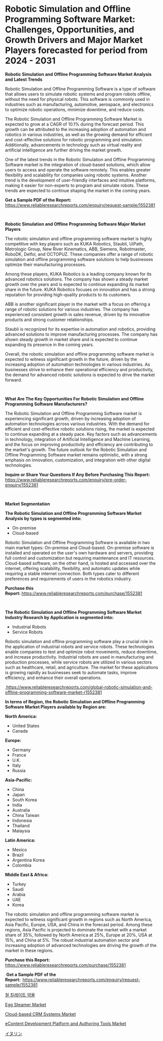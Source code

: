 <p><h1>Robotic Simulation and Offline Programming Software Market: Challenges, Opportunities, and Growth Drivers and Major Market Players forecasted for period from 2024 - 2031</h1></p><p><strong>Robotic Simulation and Offline Programming Software Market Analysis and Latest Trends</strong></p>
<p><p>Robotic Simulation and Offline Programming Software is a type of software that allows users to simulate robotic systems and program robots offline, without the need for physical robots. This software is commonly used in industries such as manufacturing, automotive, aerospace, and electronics to optimize robotic operations, minimize downtime, and reduce costs.</p><p>The Robotic Simulation and Offline Programming Software Market is expected to grow at a CAGR of 10.1% during the forecast period. This growth can be attributed to the increasing adoption of automation and robotics in various industries, as well as the growing demand for efficient and cost-effective solutions for robotic programming and simulation. Additionally, advancements in technology such as virtual reality and artificial intelligence are further driving the market growth.</p><p>One of the latest trends in the Robotic Simulation and Offline Programming Software market is the integration of cloud-based solutions, which allow users to access and operate the software remotely. This enables greater flexibility and scalability for companies using robotic systems. Another trend is the development of user-friendly interfaces and intuitive platforms, making it easier for non-experts to program and simulate robots. These trends are expected to continue shaping the market in the coming years.</p></p>
<p><strong>Get a Sample PDF of the Report:&nbsp;</strong> <a href="https://www.reliableresearchreports.com/enquiry/request-sample/1552381">https://www.reliableresearchreports.com/enquiry/request-sample/1552381</a></p>
<p>&nbsp;</p>
<p><strong>Robotic Simulation and Offline Programming Software Major Market Players</strong></p>
<p><p>The robotic simulation and offline programming software market is highly competitive with key players such as KUKA Robotics, Staubli, UiPath, Metrologic Group, New River Kinematics, ABB, Siemens, Robotmaster, RoboDK, Delfoi, and OCTOPUZ. These companies offer a range of robotic simulation and offline programming software solutions to help businesses optimize their manufacturing processes.</p><p>Among these players, KUKA Robotics is a leading company known for its advanced robotics solutions. The company has shown a steady market growth over the years and is expected to continue expanding its market share in the future. KUKA Robotics focuses on innovation and has a strong reputation for providing high-quality products to its customers.</p><p>ABB is another significant player in the market with a focus on offering a range of robotic solutions for various industries. The company has experienced consistent growth in sales revenue, driven by its innovative products and strong customer relationships.</p><p>Staubli is recognized for its expertise in automation and robotics, providing advanced solutions to improve manufacturing processes. The company has shown steady growth in market share and is expected to continue expanding its presence in the coming years.</p><p>Overall, the robotic simulation and offline programming software market is expected to witness significant growth in the future, driven by the increasing adoption of automation technologies in various industries. As businesses strive to enhance their operational efficiency and productivity, the demand for advanced robotic solutions is expected to drive the market forward.</p></p>
<p>&nbsp;</p>
<p><strong>What Are The Key Opportunities For Robotic Simulation and Offline Programming Software Manufacturers?</strong></p>
<p><p>The Robotic Simulation and Offline Programming Software market is experiencing significant growth, driven by increasing adoption of automation technologies across various industries. With the demand for efficient and cost-effective robotic solutions rising, the market is expected to continue expanding at a steady pace. Key factors such as advancements in technology, integration of Artificial Intelligence and Machine Learning, and the focus on improving productivity and efficiency are contributing to the market's growth. The future outlook for the Robotic Simulation and Offline Programming Software market remains optimistic, with a strong emphasis on innovation, customization, and integration with other digital technologies.</p></p>
<p><strong>Inquire or Share Your Questions If Any Before Purchasing This Report:</strong> <a href="https://www.reliableresearchreports.com/enquiry/pre-order-enquiry/1552381">https://www.reliableresearchreports.com/enquiry/pre-order-enquiry/1552381</a></p>
<p>&nbsp;</p>
<p><strong>Market Segmentation</strong></p>
<p><strong>The Robotic Simulation and Offline Programming Software Market Analysis by types is segmented into:</strong></p>
<p><ul><li>On-premise</li><li>Cloud-based</li></ul></p>
<p><p>Robotic Simulation and Offline Programming Software is available in two main market types: On-premise and Cloud-based. On-premise software is installed and operated on the user's own hardware and servers, providing full control and customization but requiring maintenance and IT resources. Cloud-based software, on the other hand, is hosted and accessed over the internet, offering scalability, flexibility, and automatic updates while requiring a stable internet connection. Both types cater to different preferences and requirements of users in the robotics industry.</p></p>
<p><strong>Purchase this Report:&nbsp;</strong><a href="https://www.reliableresearchreports.com/purchase/1552381">https://www.reliableresearchreports.com/purchase/1552381</a></p>
<p>&nbsp;</p>
<p><strong>The Robotic Simulation and Offline Programming Software Market Industry Research by Application is segmented into:</strong></p>
<p><ul><li>Industrial Robots</li><li>Service Robots</li></ul></p>
<p><p>Robotic simulation and offline programming software play a crucial role in the application of industrial robots and service robots. These technologies enable companies to test and optimize robot movements, reduce downtime, and increase productivity. Industrial robots are used in manufacturing and production processes, while service robots are utilized in various sectors such as healthcare, retail, and agriculture. The market for these applications is growing rapidly as businesses seek to automate tasks, improve efficiency, and enhance their overall operations.</p></p>
<p><a href="https://www.reliableresearchreports.com/global-robotic-simulation-and-offline-programming-software-market-r1552381">&nbsp;https://www.reliableresearchreports.com/global-robotic-simulation-and-offline-programming-software-market-r1552381</a></p>
<p><strong>In terms of Region, the Robotic Simulation and Offline Programming Software Market Players available by Region are:</strong></p>
<p>
    <p> <strong> North America: </strong>
        <ul>
            <li>United States</li>
            <li>Canada</li>
        </ul>
        </p> 
    <p> <strong> Europe: </strong>
        <ul>
            <li>Germany</li>
            <li>France</li>
            <li>U.K.</li>
            <li>Italy</li>
            <li>Russia</li>
        </ul>
        </p> 
    <p> <strong> Asia-Pacific: </strong>
        <ul>
            <li>China</li>
            <li>Japan</li>
            <li>South Korea</li>
            <li>India</li>
            <li>Australia</li>
            <li>China Taiwan</li>
            <li>Indonesia</li>
            <li>Thailand</li>
            <li>Malaysia</li>
        </ul>
        </p> 
    <p> <strong> Latin America: </strong>
        <ul>
            <li>Mexico</li>
            <li>Brazil</li>
            <li>Argentina Korea</li>
            <li>Colombia</li>
        </ul>
        </p> 
    <p> <strong> Middle East & Africa: </strong>
        <ul>
            <li>Turkey</li>
            <li>Saudi</li>
            <li>Arabia</li>
            <li>UAE</li>
            <li>Korea</li>
        </ul>
    </p>
    </p>
<p><p>The robotic simulation and offline programming software market is expected to witness significant growth in regions such as North America, Asia Pacific, Europe, USA, and China in the forecast period. Among these regions, Asia Pacific is projected to dominate the market with a market share of 35%, followed by North America at 25%, Europe at 20%, USA at 15%, and China at 5%. The robust industrial automation sector and increasing adoption of advanced technologies are driving the growth of the market in these regions.</p></p>
<p><strong>Purchase this Report: </strong><a href="https://www.reliableresearchreports.com/purchase/1552381">https://www.reliableresearchreports.com/purchase/1552381</a></p>
<p>&nbsp;<strong>Get a Sample PDF of the Report:&nbsp;&nbsp;</strong><a href="https://www.reliableresearchreports.com/enquiry/request-sample/1552381">https://www.reliableresearchreports.com/enquiry/request-sample/1552381</a></p>
<p><strong></strong></p>
<p><p><a href="https://github.com/giancarlo642004/Market-Research-Report-List-1/blob/main/850958061032.md">철 킬레이트 약물</a></p><p><a href="https://issuu.com/reportprime-2/docs/egg-steamer-market-size-2030.pptx">Egg Steamer Market</a></p><p><a href="https://github.com/IzaiahBartell/Market-Research-Report-List-1/blob/main/cloud-based-crm-systems-market.md">Cloud-based CRM Systems Market</a></p><p><a href="https://github.com/biheemgalvinlouises6hokrh3h/Market-Research-Report-List-2/blob/main/econtent-development-platform-and-authoring-tools-market.md">eContent Development Platform and Authoring Tools Market</a></p><p><a href="https://github.com/VinceMarvin1/Market-Research-Report-List-1/blob/main/966811961787.md">イヌリン</a></p></p>